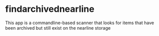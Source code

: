 # findarchivednearline

This app is a commandline-based scanner that looks for items that have been archived but still exist on the 
nearline storage